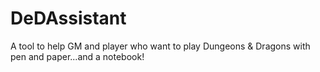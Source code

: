 DeDAssistant
============

A tool to help GM and player who want to play Dungeons &amp; Dragons with pen and paper...and a notebook!

